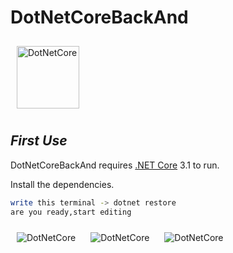 # DotNetCoreBackAnd
<img style="margin: 10px" src="https://upload.wikimedia.org/wikipedia/commons/e/ee/.NET_Core_Logo.svg" alt="DotNetCore" height="100" /> 

## _First Use_

DotNetCoreBackAnd requires [.NET Core](https://dotnet.microsoft.com/download/dotnet/3.1) 3.1 to run.

Install the dependencies.

```sh
write this terminal -> dotnet restore
are you ready,start editing
```
<img style="margin: 10px" src="https://github.com/ExorTek/dot-net-core-back-end/blob/main/pic/ss1.png" alt="DotNetCore"/> 
<img style="margin: 10px" src="https://github.com/ExorTek/dot-net-core-back-end/blob/main/pic/ss2.png" alt="DotNetCore"/> 
<img style="margin: 10px" src="https://github.com/ExorTek/dot-net-core-back-end/blob/main/pic/ss3.png" alt="DotNetCore"/> 
